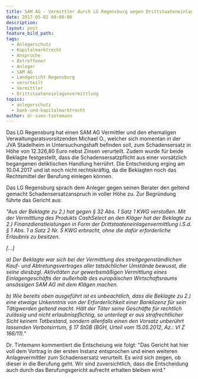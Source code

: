 ```yaml
---
title: SAM AG - Vermittler durch LG Regensburg wegen Drittstaateneinlagenvermittlung verurteilt
date: 2017-05-02 00:00:00
description:
layout: post
feature_bild_path:
tags:
  - Anlegerschutz
  - Kapitalmarktrecht
  - Ansprüche
  - Betroffener
  - Anleger
  - SAM AG
  - Landgericht Regensburg
  - verurteilt
  - Vermittler
  - Drittstaateneinlagenvermittlung
topics:
  - anlegerschutz
  - bank-und-kapitalmarktrecht
author: dr-sven-tintemann
---
```



Das LG Regensburg hat einen SAM AG Vermittler und den ehemaligen Verwaltungsratsvorsitzenden Michael O., welcher sich momentan in der JVA Stadelheim in Untersuchungshaft befinden soll, zum Schadensersatz in Höhe von 12.326,80 Euro nebst Zinsen verurteilt. Zudem wurde für beide Beklagte festgestellt, dass die Schadensersatzpflicht aus einer vorsätzlich begangenen deliktischen Handlung herrührt. Die Entscheidung erging am 10.04.2017 und ist noch nicht rechtskräftig, da die Beklagten noch das Rechtsmittel der Berufung einlegen können.

Das LG Regensburg sprach dem Anleger gegen seinen Berater den geltend gemacht Schadensersatzanspruch in voller Höhe zu. Zur Begründung führte das Gericht aus:

*"Aus der Beklagte zu 2.) hat gegen § 32 Abs. 1 Satz 1 KWG verstoßen. Mit der Vermittlung des Produkts CashSelect an den Kläger hat der Beklagte zu 2.) Finanzdienstleistungen in Form der Drittstaateneinlagenvermittlung i.S.d. § 1 Abs. 1 a Satz 2 Nr. 5 KWG erbracht, ohne die dafür erforderliche Erlaubnis zu besitzen.*

*[…]*

*a) Der Beklagte war sich bei der Vermittlung des streitgegenständlichen Kauf- und Abtretungsvertrages aller tatsächlicher Umstände bewusst, die seine diesbzgl. Aktivitäten zur gewerbsmäßigen Vermittlung eines Einlagengeschäfts der außerhalb des europäischen Wirtschaftsraums ansässigen SAM AG mit dem Klägen machen.*

*b) Wie bereits oben ausgeführt ist es unbeachtlich, dass die Beklagte zu 2.) eine etwaige Unkenntnis von der Erforderlichkeit einer Banklizenz für sein Tätigwerden geltend macht. Hält der Täter seine Geschäfte für rechtlich zulässig und nicht erlaubnispflichtig, so unterliegt er aus strafrechtlicher Sicht keinem Tatbestand, sondern allenfalls einen den Vorsatz unberührt lassenden Verbotsirrtum, § 17 StGB (BGH, Urteil vom 15.05.2012, Az.: VI Z 166/11)."*

Dr. Tintemann kommentiert die Entscheiung wie folgt: "Das Gericht hat hier voll dem Vortrag in der ersten Instanz entsprochen und einen weiteren Anlagevermittler zum Schadensersatz verurteilt. Es wird sich zeigen, ob dieser in die Berufung geht. Wir sind zuversichtlich, dass die Entscheidung auch durch das Berufungsgericht aufrecht erhalten bleiben wird."